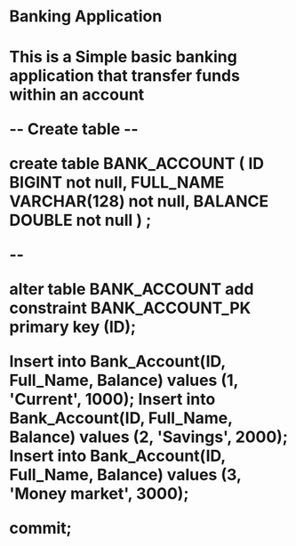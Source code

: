 <h1> Banking Application <h1>




<p>This is a Simple basic banking application that transfer funds within an account</p>




<p>
-- Create table --

create table BANK_ACCOUNT
(
  ID        BIGINT not null,
  FULL_NAME VARCHAR(128) not null,
  BALANCE   DOUBLE not null
) ;

--  

alter table BANK_ACCOUNT
  add constraint BANK_ACCOUNT_PK primary key (ID);
 
 
Insert into Bank_Account(ID, Full_Name, Balance) values (1, 'Current', 1000);
Insert into Bank_Account(ID, Full_Name, Balance) values (2, 'Savings', 2000);
Insert into Bank_Account(ID, Full_Name, Balance) values (3, 'Money market', 3000);
 
commit;

</p>
